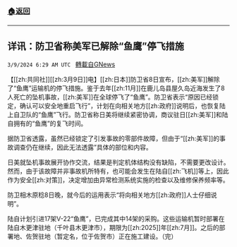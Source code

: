 ###  [:house:返回](README.md)
---


## 详讯：防卫省称美军已解除“鱼鹰”停飞措施
`3/9/2024 6:29 AM UTC ` [轉載自GNews](https://gnews.org/articles/2379239)

【[[zh:共同社]][[zh:3月9日]]电】[[zh:日本]]防卫省8日宣布，[[zh:美军]]解除了“鱼鹰”运输机的停飞措施。鉴于去年[[zh:11月]]在鹿儿岛县屋久岛近海发生了8人死亡的坠机事故，[[zh:美军]]在全球停飞了“鱼鹰”。防卫省表示“原因已经锁定，确认可以安全地重启飞行”，计划在向相关地方[[zh:政府]]说明后，也恢复陆上自卫队的“鱼鹰”飞行。防卫省称日美将继续紧密协调，商议驻日[[zh:美军]]和陆自拥有的“鱼鹰”的复飞时间。

据防卫省透露，虽然已经锁定了引发事故的零部件故障，但由于“[[zh:美军]]的事故调查仍在继续，因此无法透露”具体的部位和内容。

日美就坠机事故展开协作交流，结果是判定机体结构没有缺陷，不需要更改设计。然而，由于该故障并非事故机所特有，也可能会发生在陆自[[zh:飞机]]等上，因此作为安全[[zh:对策]]，决定增加由异常检测系统实施的检查以及维修保养频率等。

防卫相木原稔8日晚，就今后的运用表示“将向相关地方[[zh:政府]]人士仔细说明”。

陆自计划引进17架V-22“鱼鹰”，已完成其中14架的采购。这些运输机暂时部署在陆自木更津驻地（千叶县木更津市），期限为[[zh:2025]]年[[zh:7月]]。之后的部署地、佐贺驻地（暂定名，位于佐贺市）正在施工建设。（完）
